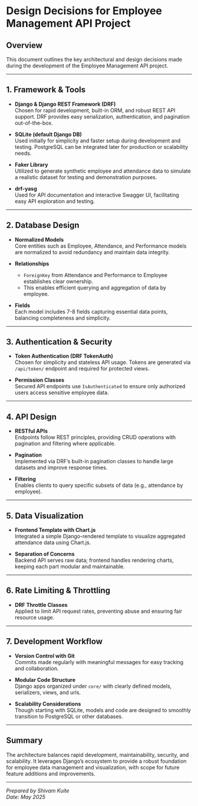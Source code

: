 # Design Decisions for Employee Management API Project

## Overview

This document outlines the key architectural and design decisions made during the development of the Employee Management API project.

---

## 1. Framework & Tools

- **Django & Django REST Framework (DRF)**  
  Chosen for rapid development, built-in ORM, and robust REST API support. DRF provides easy serialization, authentication, and pagination out-of-the-box.

- **SQLite (default Django DB)**  
  Used initially for simplicity and faster setup during development and testing. PostgreSQL can be integrated later for production or scalability needs.

- **Faker Library**  
  Utilized to generate synthetic employee and attendance data to simulate a realistic dataset for testing and demonstration purposes.

- **drf-yasg**  
  Used for API documentation and interactive Swagger UI, facilitating easy API exploration and testing.

---

## 2. Database Design

- **Normalized Models**  
  Core entities such as Employee, Attendance, and Performance models are normalized to avoid redundancy and maintain data integrity.

- **Relationships**  
  - `ForeignKey` from Attendance and Performance to Employee establishes clear ownership.  
  - This enables efficient querying and aggregation of data by employee.

- **Fields**  
  Each model includes 7-8 fields capturing essential data points, balancing completeness and simplicity.

---

## 3. Authentication & Security

- **Token Authentication (DRF TokenAuth)**  
  Chosen for simplicity and stateless API usage. Tokens are generated via `/api/token/` endpoint and required for protected views.

- **Permission Classes**  
  Secured API endpoints use `IsAuthenticated` to ensure only authorized users access sensitive employee data.

---

## 4. API Design

- **RESTful APIs**  
  Endpoints follow REST principles, providing CRUD operations with pagination and filtering where applicable.

- **Pagination**  
  Implemented via DRF’s built-in pagination classes to handle large datasets and improve response times.

- **Filtering**  
  Enables clients to query specific subsets of data (e.g., attendance by employee).

---

## 5. Data Visualization

- **Frontend Template with Chart.js**  
  Integrated a simple Django-rendered template to visualize aggregated attendance data using Chart.js.

- **Separation of Concerns**  
  Backend API serves raw data; frontend handles rendering charts, keeping each part modular and maintainable.

---

## 6. Rate Limiting & Throttling

- **DRF Throttle Classes**  
  Applied to limit API request rates, preventing abuse and ensuring fair resource usage.

---

## 7. Development Workflow

- **Version Control with Git**  
  Commits made regularly with meaningful messages for easy tracking and collaboration.

- **Modular Code Structure**  
  Django apps organized under `core/` with clearly defined models, serializers, views, and urls.

- **Scalability Considerations**  
  Though starting with SQLite, models and code are designed to smoothly transition to PostgreSQL or other databases.

---

## Summary

The architecture balances rapid development, maintainability, security, and scalability. It leverages Django’s ecosystem to provide a robust foundation for employee data management and visualization, with scope for future feature additions and improvements.

---

*Prepared by Shivam Kuite*  
*Date: May 2025*
